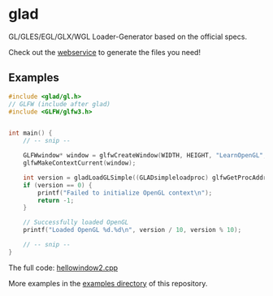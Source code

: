 glad
====

GL/GLES/EGL/GLX/WGL Loader-Generator based on the official specs.

Check out the [webservice](http://glad.dav1d.de) to generate the files you need!


## Examples

```c
#include <glad/gl.h>
// GLFW (include after glad)
#include <GLFW/glfw3.h>


int main() {
    // -- snip --

    GLFWwindow* window = glfwCreateWindow(WIDTH, HEIGHT, "LearnOpenGL", NULL, NULL);
    glfwMakeContextCurrent(window);

    int version = gladLoadGLSimple((GLADsimpleloadproc) glfwGetProcAddress);
    if (version == 0) {
        printf("Failed to initialize OpenGL context\n");
        return -1;
    }

    // Successfully loaded OpenGL
    printf("Loaded OpenGL %d.%d\n", version / 10, version % 10);

    // -- snip --
}
```

The full code: [hellowindow2.cpp](example/c++/hellowindow2.cpp)

More examples in the [examples directory](example/) of this repository.